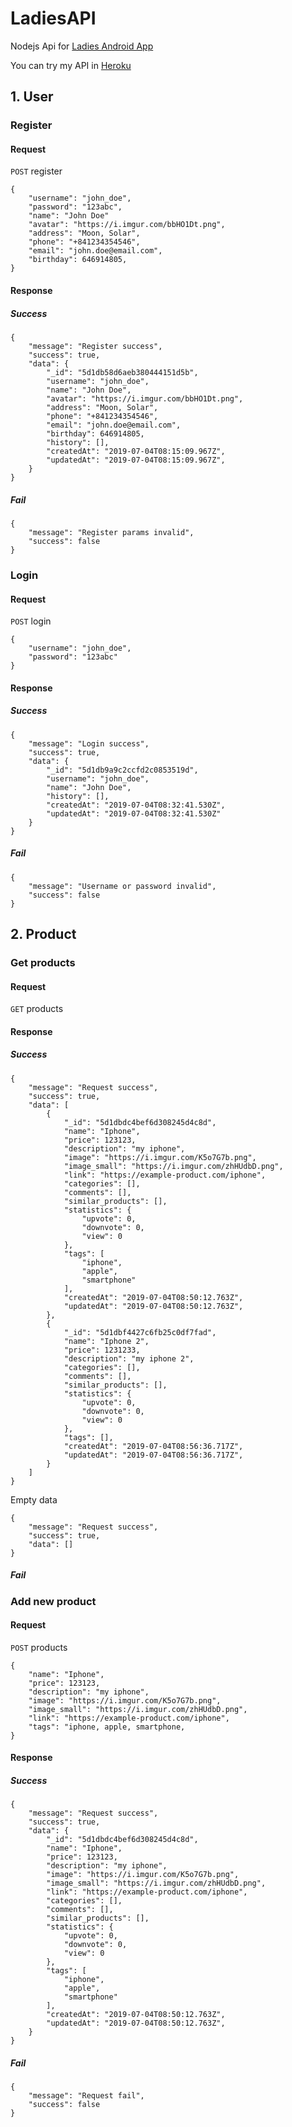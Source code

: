 # LadiesAPI
Nodejs Api for [Ladies Android App](https://github.com/ALPhaHoai/Ladies)

You can try my API in [Heroku](https://ladies-barcode.herokuapp.com)


## 1. User

### Register
#### Request

`POST` register

    {
        "username": "john_doe",
        "password": "123abc",
        "name": "John Doe"
        "avatar": "https://i.imgur.com/bbHO1Dt.png",
        "address": "Moon, Solar",
        "phone": "+841234354546",
        "email": "john.doe@email.com",
        "birthday": 646914805,
    }
    
#### Response
##### Success

    {
        "message": "Register success",
        "success": true,
        "data": {
            "_id": "5d1db58d6aeb380444151d5b",
            "username": "john_doe",
            "name": "John Doe",
            "avatar": "https://i.imgur.com/bbHO1Dt.png",
            "address": "Moon, Solar",
            "phone": "+841234354546",
            "email": "john.doe@email.com",
            "birthday": 646914805,
            "history": [],
            "createdAt": "2019-07-04T08:15:09.967Z",
            "updatedAt": "2019-07-04T08:15:09.967Z",
        }
    }


##### Fail

    {
        "message": "Register params invalid",
        "success": false
    }
    
    
### Login
#### Request
`POST` login
    
    {
        "username": "john_doe",
        "password": "123abc"
    }
#### Response
##### Success

    {
        "message": "Login success",
        "success": true,
        "data": {
            "_id": "5d1db9a9c2ccfd2c0853519d",
            "username": "john_doe",
            "name": "John Doe",
            "history": [],
            "createdAt": "2019-07-04T08:32:41.530Z",
            "updatedAt": "2019-07-04T08:32:41.530Z"
        }
    }
##### Fail

    {
        "message": "Username or password invalid",
        "success": false
    }




## 2. Product

### Get products
#### Request
`GET` products
#### Response
##### Success

    {
        "message": "Request success",
        "success": true,
        "data": [
            {
                "_id": "5d1dbdc4bef6d308245d4c8d",
                "name": "Iphone",
                "price": 123123,
                "description": "my iphone",
                "image": "https://i.imgur.com/K5o7G7b.png",
                "image_small": "https://i.imgur.com/zhHUdbD.png",
                "link": "https://example-product.com/iphone",
                "categories": [],
                "comments": [],
                "similar_products": [],
                "statistics": {
                    "upvote": 0,
                    "downvote": 0,
                    "view": 0
                },
                "tags": [
                    "iphone",
                    "apple",
                    "smartphone"
                ],
                "createdAt": "2019-07-04T08:50:12.763Z",
                "updatedAt": "2019-07-04T08:50:12.763Z",
            },
            {
                "_id": "5d1dbf4427c6fb25c0df7fad",
                "name": "Iphone 2",
                "price": 1231233,
                "description": "my iphone 2",
                "categories": [],
                "comments": [],
                "similar_products": [],
                "statistics": {
                    "upvote": 0,
                    "downvote": 0,
                    "view": 0
                },
                "tags": [],
                "createdAt": "2019-07-04T08:56:36.717Z",
                "updatedAt": "2019-07-04T08:56:36.717Z",
            }
        ]
    }

Empty data

    {
        "message": "Request success",
        "success": true,
        "data": []
    }

##### Fail

### Add new product
#### Request

`POST` products

    {
        "name": "Iphone",
        "price": 123123,
        "description": "my iphone",
        "image": "https://i.imgur.com/K5o7G7b.png",
        "image_small": "https://i.imgur.com/zhHUdbD.png",
        "link": "https://example-product.com/iphone",
        "tags": "iphone, apple, smartphone,
    }
#### Response
##### Success

    {
        "message": "Request success",
        "success": true,
        "data": {
            "_id": "5d1dbdc4bef6d308245d4c8d",
            "name": "Iphone",
            "price": 123123,
            "description": "my iphone",
            "image": "https://i.imgur.com/K5o7G7b.png",
            "image_small": "https://i.imgur.com/zhHUdbD.png",
            "link": "https://example-product.com/iphone",
            "categories": [],
            "comments": [],
            "similar_products": [],
            "statistics": {
                "upvote": 0,
                "downvote": 0,
                "view": 0
            },
            "tags": [
                "iphone",
                "apple",
                "smartphone"
            ],
            "createdAt": "2019-07-04T08:50:12.763Z",
            "updatedAt": "2019-07-04T08:50:12.763Z",
        }
    }
##### Fail

    {
        "message": "Request fail",
        "success": false
    }
